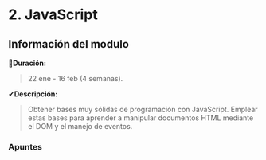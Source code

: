 # 2. JavaScript

## Información del modulo

📅**Duración:** 
>22 ene - 16 feb (4 semanas).

✔**Descripción:**
>Obtener bases muy sólidas de programación con JavaScript. Emplear estas bases para aprender a manipular documentos HTML mediante el DOM y el manejo de eventos.

### Apuntes 
